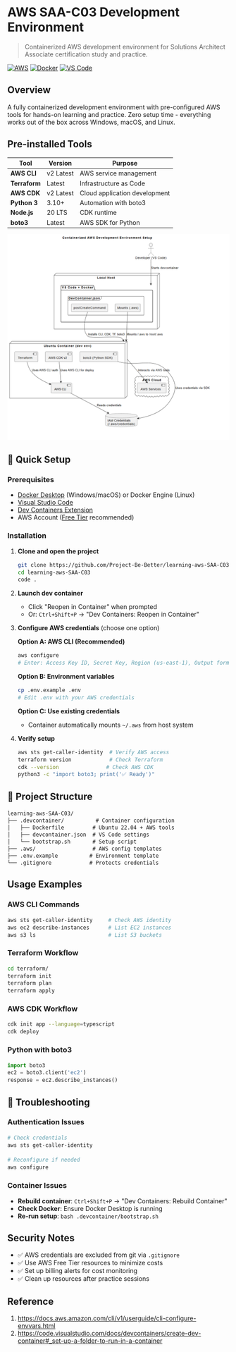 # AWS SAA-C03 Development Environment

> Containerized AWS development environment for Solutions Architect Associate certification study and practice.

[![AWS](https://img.shields.io/badge/AWS-SAA--C03-orange?logo=amazon-aws)](https://aws.amazon.com/certification/certified-solutions-architect-associate/)
[![Docker](https://img.shields.io/badge/Docker-Enabled-blue?logo=docker)](https://www.docker.com/)
[![VS Code](https://img.shields.io/badge/VS%20Code-DevContainer-blue?logo=visual-studio-code)](https://code.visualstudio.com/)

## Overview

A fully containerized development environment with pre-configured AWS tools for hands-on learning and practice. Zero setup time - everything works out of the box across Windows, macOS, and Linux.

## Pre-installed Tools

| Tool          | Version   | Purpose                       |
| ------------- | --------- | ----------------------------- |
| **AWS CLI**   | v2 Latest | AWS service management        |
| **Terraform** | Latest    | Infrastructure as Code        |
| **AWS CDK**   | v2 Latest | Cloud application development |
| **Python 3**  | 3.10+     | Automation with boto3         |
| **Node.js**   | 20 LTS    | CDK runtime                   |
| **boto3**     | Latest    | AWS SDK for Python            |

![](./img/001-setup-1.png)

## 🚀 Quick Setup

### Prerequisites

- [Docker Desktop](https://www.docker.com/products/docker-desktop) (Windows/macOS) or Docker Engine (Linux)
- [Visual Studio Code](https://code.visualstudio.com/)
- [Dev Containers Extension](https://marketplace.visualstudio.com/items?itemName=ms-vscode-remote.remote-containers)
- AWS Account ([Free Tier](https://aws.amazon.com/free/) recommended)

### Installation

1. **Clone and open the project**

   ```bash
   git clone https://github.com/Project-Be-Better/learning-aws-SAA-C03.git
   cd learning-aws-SAA-C03
   code .
   ```

2. **Launch dev container**

   - Click "Reopen in Container" when prompted
   - Or: `Ctrl+Shift+P` → "Dev Containers: Reopen in Container"

3. **Configure AWS credentials** (choose one option)

   **Option A: AWS CLI (Recommended)**

   ```bash
   aws configure
   # Enter: Access Key ID, Secret Key, Region (us-east-1), Output format (json)
   ```

   **Option B: Environment variables**

   ```bash
   cp .env.example .env
   # Edit .env with your AWS credentials
   ```

   **Option C: Use existing credentials**

   - Container automatically mounts `~/.aws` from host system

4. **Verify setup**
   ```bash
   aws sts get-caller-identity  # Verify AWS access
   terraform version            # Check Terraform
   cdk --version               # Check AWS CDK
   python3 -c "import boto3; print('✅ Ready')"
   ```

## 📁 Project Structure

```
learning-aws-SAA-C03/
├── .devcontainer/          # Container configuration
│   ├── Dockerfile         # Ubuntu 22.04 + AWS tools
│   ├── devcontainer.json  # VS Code settings
│   └── bootstrap.sh       # Setup script
├── .aws/                  # AWS config templates
├── .env.example          # Environment template
└── .gitignore            # Protects credentials
```

## Usage Examples

### AWS CLI Commands

```bash
aws sts get-caller-identity     # Check AWS identity
aws ec2 describe-instances      # List EC2 instances
aws s3 ls                       # List S3 buckets
```

### Terraform Workflow

```bash
cd terraform/
terraform init
terraform plan
terraform apply
```

### AWS CDK Workflow

```bash
cdk init app --language=typescript
cdk deploy
```

### Python with boto3

```python
import boto3
ec2 = boto3.client('ec2')
response = ec2.describe_instances()
```

## 🚨 Troubleshooting

### Authentication Issues

```bash
# Check credentials
aws sts get-caller-identity

# Reconfigure if needed
aws configure
```

### Container Issues

- **Rebuild container**: `Ctrl+Shift+P` → "Dev Containers: Rebuild Container"
- **Check Docker**: Ensure Docker Desktop is running
- **Re-run setup**: `bash .devcontainer/bootstrap.sh`

## Security Notes

- ✅ AWS credentials are excluded from git via `.gitignore`
- ✅ Use AWS Free Tier resources to minimize costs
- ✅ Set up billing alerts for cost monitoring
- ✅ Clean up resources after practice sessions

## Reference

1. https://docs.aws.amazon.com/cli/v1/userguide/cli-configure-envvars.html
2. https://code.visualstudio.com/docs/devcontainers/create-dev-container#_set-up-a-folder-to-run-in-a-container
